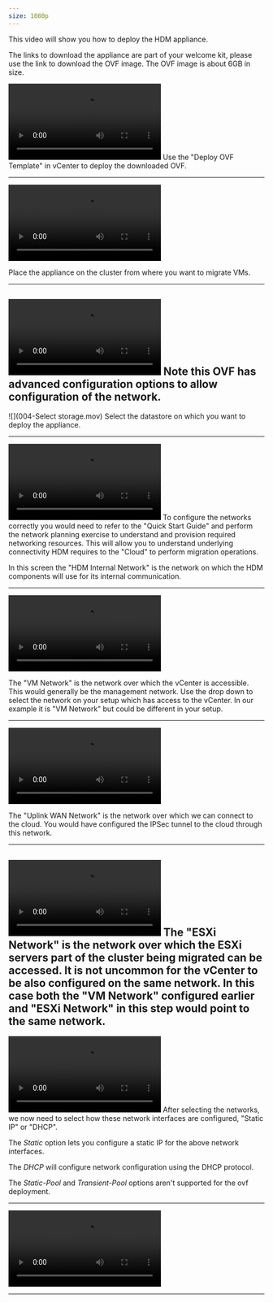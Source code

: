 ```yaml
---
size: 1080p
---
```


This video will show you how to deploy the HDM appliance.

The links to download the appliance are part of your welcome kit, please use 
the link to download the OVF image. The OVF image is about 6GB in size.

![](001-deploy-ovf-url.mov)
Use the "Deploy OVF Template" in vCenter to deploy the downloaded OVF. 

--- 

![](002-Select-compute-resorcepool.mov)

Place the appliance on the cluster from where you want to migrate VMs. 

---


![](003-Review-details.mov)
Note this OVF has advanced configuration options to allow configuration of the network. 
--- 

![](004-Select storage.mov)
Select the datastore on which you want to deploy the appliance.

--- 
![](005-HDM-inter-NW.mov)
To configure the networks correctly you would need to refer to the "Quick Start Guide" and perform the network planning exercise to understand and provision
required networking resources. This will allow you to understand underlying 
connectivity HDM requires to the "Cloud" to perform migration operations. 

In this screen the "HDM Internal Network" is the network on which the HDM components will use for its internal communication.

--- 

![](006-HDM-VM-network.mov)

The "VM Network" is the network over which the vCenter is accessible. This would generally be the management network. Use the drop down to select the network on your setup which has access to the vCenter. In our example it is "VM Network"
but could be different in your setup.

--- 

![](007-HDM-Uplink-NW.mov)

The "Uplink WAN Network" is the network over which we can connect to the cloud.
You would have configured the IPSec tunnel to the cloud through this network.

--- 
![](008-HDM-ESX-NW.mov)
The "ESXi Network" is the network over which the ESXi servers part of the cluster being migrated can be accessed. It is not uncommon for the vCenter to be also 
configured on the same network. In this case both the "VM Network" configured earlier
and "ESXi Network" in this step would point to the same network.
--- 
![](009-HDM-Static-DHCP.mov)
After selecting the networks, we now need to select how these network interfaces are configured, "Static IP" or "DHCP".

The *Static* option lets you configure a static IP for the above network interfaces. 

The *DHCP* will configure network configuration using the DHCP protocol.

The *Static-Pool* and *Transient-Pool* options aren't supported for the ovf deployment.

---
![](010-HDM-Submit.mov)

--- 